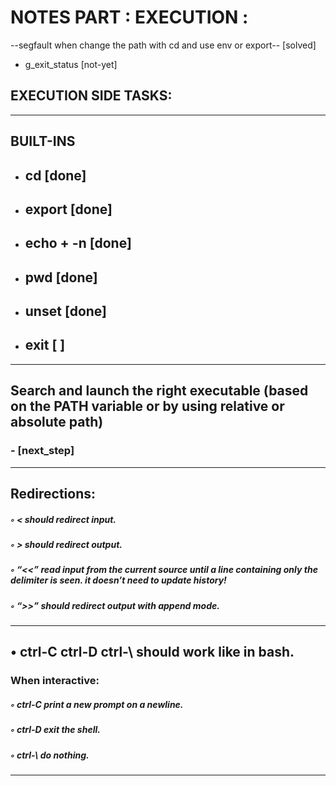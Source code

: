 #  NOTES PART : EXECUTION  : 
 
 --segfault when change the path with cd and use env or export--  [solved]
 - g_exit_status [not-yet]

## EXECUTION SIDE TASKS:
----------------------------------------------------------------------------------------------------------------------
## BUILT-INS

 - ## cd            [done]
 - ## export        [done]
 - ## echo + -n     [done]
 - ## pwd           [done]
 - ## unset         [done]
 - ## exit          [ ]

----------------------------------------------------------------------------------------------------------------------
## Search and launch the right executable (based on the PATH variable or by using relative or absolute path) 
  ### - [next_step]

----------------------------------------------------------------------------------------------------------------------
## Redirections:
   ##### ◦ < should redirect input.
   ##### ◦ > should redirect output.
   ##### ◦ “<<” read input from the current source until a line containing only the delimiter is seen. it doesn’t need to update history!
   ##### ◦ “>>” should redirect output with append mode.

---------------------------------------------------------------------------------------------------------------------
## • ctrl-C ctrl-D ctrl-\ should work like in bash. 
  ### When interactive:
   ##### ◦ ctrl-C print a new prompt on a newline.
   ##### ◦ ctrl-D exit the shell.
   ##### ◦ ctrl-\ do nothing.
----------------------------------------------------------------------------------------------------------------------

 
